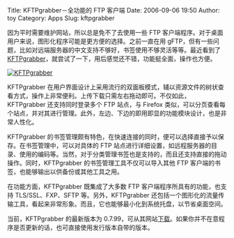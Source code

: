 Title: KFTPgrabber－全功能的 FTP 客户端
Date: 2006-09-06 19:50
Author: toy
Category: Apps
Slug: kftpgrabber

因为平时需要维护网站，所以总是免不了去使用一些 FTP
客户端程序。对于桌面用户来说，图形化程序可能是更方便的选择。之前一直在用
gFTP，但有一些问题，比如对远端服务器的中文支持不够好，书签使用不够灵活等等。最近看到了
[KFTPgrabber](http://www.kftp.org)，就尝试了一下，用后感觉还不错，功能挺全面，操作也方便。

[![KFTPgrabber](http://i.linuxtoy.org/i/KFTPgrabber_s.png)](http://i.linuxtoy.org/i/KFTPgrabber.png)

KFTPgrabber
在用户界面设计上采用流行的双面板模式，辅以资源文件的树状查看方式，操作上非常便利。上传下载只需左右拖动即可。不仅如此，KFTPgrabber
还支持同时登录多个 FTP 站点，与 Firefox
类似，可以分页查看每个站点，并对其进行管理。此外，左边、下边的即用即显的功能模块设计，也是非常人性化。

KFTPgrabber
的书签管理颇有特色，在快速连接的同时，便可以选择直接予以保存。在书签管理中，可以对具体的
FTP
站点进行详细设置，如远程服务器的目录、使用的编码等。当然，对于分类管理书签也是支持的，而且还支持直接的拖动操作。同时，KFTPgrabber
的书签管理工具不仅可以导入其他 FTP
客户端的书签，也能够输出以供备份或其他工具之用。

在功能方面，KFTPgrabber 既集成了大多数 FTP
客户端程序所具有的功能，也支持 TLS/SSL、FXP、SFTP 等。另外，KFTPgrabber
还包括一个图形化的流量传输工具，看起来非常形象。而且，它也能够最小化到系统托盘，以节省桌面空间。

当前，KFTPgrabber 的最新版本为
0.7.99，可从其网站[下载](http://www.kftp.org/uploads/files/kftpgrabber-0.7.99-09022006.tar.bz2)。如果你并不在意程序是否更新的话，也可直接使用发行版本自带的版本。
